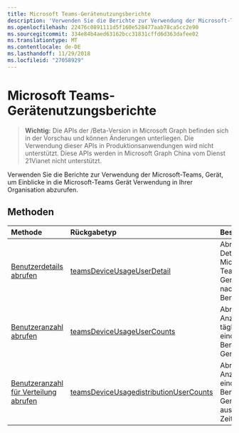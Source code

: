 ```yaml
---
title: Microsoft Teams-Gerätenutzungsberichte
description: 'Verwenden Sie die Berichte zur Verwendung der Microsoft-Teams, Gerät, um Einblicke in die Microsoft-Teams Gerät Verwendung in Ihrer Organisation abzurufen. '
ms.openlocfilehash: 22476c0891111d5f160e528477aab78ca5cc2e90
ms.sourcegitcommit: 334e84b4aed63162bcc31831cffd6d363dafee02
ms.translationtype: MT
ms.contentlocale: de-DE
ms.lasthandoff: 11/29/2018
ms.locfileid: "27058929"
---
```

# <a name="microsoft-teams-device-usage-reports"></a>Microsoft Teams-Gerätenutzungsberichte

> **Wichtig:** Die APIs der /Beta-Version in Microsoft Graph befinden sich in der Vorschau und können Änderungen unterliegen. Die Verwendung dieser APIs in Produktionsanwendungen wird nicht unterstützt. Diese APIs werden in Microsoft Graph China vom Dienst 21Vianet nicht unterstützt.

Verwenden Sie die Berichte zur Verwendung der Microsoft-Teams, Gerät, um Einblicke in die Microsoft-Teams Gerät Verwendung in Ihrer Organisation abzurufen. 

## <a name="methods"></a>Methoden

| Methode                                   | Rückgabetyp                              | Beschreibung                              |
| :--------------------------------------- | :--------------------------------------- | :--------------------------------------- |
| [Benutzerdetails abrufen](../api/reportroot-getteamsdeviceusageuserdetail.md) | [teamsDeviceUsageUserDetail](../resources/teamsdeviceusageuserdetail.md) | Abrufen von Details zur Microsoft Teams-Gerätenutzung nach Benutzer. |
| [Benutzeranzahl abrufen](../api/reportroot-getteamsdeviceusageusercounts.md) | [teamsDeviceUsageUserCounts](../resources/teamsdeviceusageusercounts.md) | Abrufen der Anzahl der täglichen eindeutigen Benutzer nach Gerätetyp. |
| [Benutzeranzahl für Verteilung abrufen](../api/reportroot-getteamsdeviceusagedistributionusercounts.md) | [teamsDeviceUsagedistributionUserCounts](../resources/teamsdeviceusagedistributionusercounts.md) | Abrufen der Anzahl der eindeutigen Benutzer nach Gerätetyp im ausgewählten Zeitraum. |

